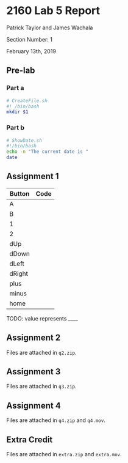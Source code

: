 # 2160 Lab 5 Report

Patrick Taylor and James Wachala

Section Number: 1

February 13th, 2019

## Pre-lab

### Part a

```bash
# CreateFile.sh
#! /bin/bash
mkdir $1
```

### Part b

```bash
# ShowDate.sh
#!/bin/bash
echo -n "The current date is "
date
```

## Assignment 1

| Button | Code |
| --- | --- |
| A | |
| B | |
| 1 | |
| 2 | |
| dUp | |
| dDown | |
| dLeft | |
| dRight | |
| plus | |
| minus | |
| home | |

TODO: value represents ____

## Assignment 2

Files are attached in `q2.zip`.

## Assignment 3

Files are attached in `q3.zip`.

## Assignment 4

Files are attached in `q4.zip` and `q4.mov`.

## Extra Credit

Files are attached in `extra.zip` and `extra.mov`.